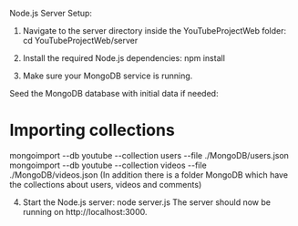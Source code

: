 Node.js Server Setup:

1. Navigate to the server directory inside the YouTubeProjectWeb folder:
cd YouTubeProjectWeb/server

2. Install the required Node.js dependencies:
npm install

3. Make sure your MongoDB service is running. 

Seed the MongoDB database with initial data if needed:
# Importing collections
mongoimport --db youtube --collection users --file ./MongoDB/users.json
mongoimport --db youtube --collection videos --file ./MongoDB/videos.json
(In addition there is a folder MongoDB which have the collections about users, videos and comments)

4. Start the Node.js server:
node server.js
The server should now be running on http://localhost:3000.


